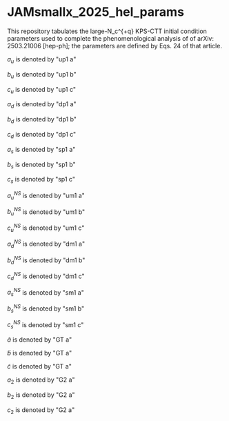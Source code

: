 # JAMsmallx_2025_hel_params
This repository tabulates the large-N_c^{+q} KPS-CTT initial condition parameters used to complete the phenomenological analysis of of arXiv: 2503.21006 [hep-ph]; the parameters are defined by Eqs. 24 of that article.

$a_u$ is denoted by "up1 a"

$b_u$ is denoted by "up1 b"

$c_u$ is denoted by "up1 c"

$a_d$ is denoted by "dp1 a"

$b_d$ is denoted by "dp1 b"

$c_d$ is denoted by "dp1 c"

$a_s$ is denoted by "sp1 a"

$b_s$ is denoted by "sp1 b"

$c_s$ is denoted by "sp1 c"

$a^{NS}_u$ is denoted by "um1 a"

$b^{NS}_u$ is denoted by "um1 b"

$c^{NS}_u$ is denoted by "um1 c"

$a^{NS}_d$ is denoted by "dm1 a"

$b^{NS}_d$ is denoted by "dm1 b"

$c^{NS}_d$ is denoted by "dm1 c"

$a^{NS}_s$ is denoted by "sm1 a"

$b^{NS}_s$ is denoted by "sm1 b"

$c^{NS}_s$ is denoted by "sm1 c"

$\widetilde{a}$ is denoted by "GT a"

$\widetilde{b}$ is denoted by "GT a"

$\widetilde{c}$ is denoted by "GT a"

$a_2$ is denoted by "G2 a"

$b_2$ is denoted by "G2 a"

$c_2$ is denoted by "G2 a"

